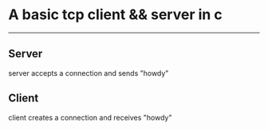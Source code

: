 # A basic tcp client && server in c
---
## Server
server accepts a connection and sends "howdy"

## Client
client creates a connection and receives "howdy"
